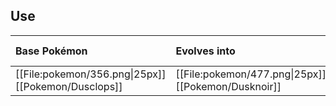 ## Use
Base Pokémon |Evolves into |Available in
:---|:---|:---
[[File:pokemon/356.png\|25px]] [[Pokemon/Dusclops]]  | [[File:pokemon/477.png\|25px]] [[Pokemon/Dusknoir]] |Sinnoh onward